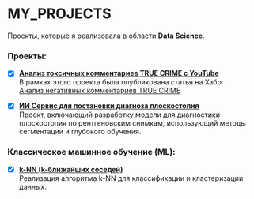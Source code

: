 # MY_PROJECTS

Проекты, которые я реализовала в области **Data Science**.

### Проекты:

- [x] **[Анализ токсичных комментариев TRUE CRIME с YouTube](https://github.com/makarstasia/TRUE_CRIME_COMMENTS)**  
  В рамках этого проекта была опубликована статья на Хабр:  
  [Анализ негативных комментариев TRUE CRIME](https://habr.com/ru/articles/830100/)

- [x] **[ИИ Сервис для постановки диагноза плоскостопия](https://github.com/makarstasia/MY_PROJECTS/blob/main/PESPLANUS/PESPLANUS.md)**  
  Проект, включающий разработку модели для диагностики плоскостопия по рентгеновским снимкам, использующий методы сегментации и глубокого обучения.

### Классическое машинное обучение (ML):

- [x] **[k-NN (k-ближайших соседей)](https://github.com/makarstasia/K-means)**  
  Реализация алгоритма k-NN для классификации и кластеризации данных.
